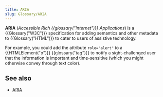 ```yaml
---
title: ARIA
slug: Glossary/ARIA
---
```


**ARIA** (_Accessible Rich {{glossary("Internet")}} Applications_) is a {{Glossary("W3C")}} specification for adding semantics and other metadata to {{Glossary("HTML")}} to cater to users of assistive technology.

For example, you could add the attribute `role="alert"` to a {{HTMLElement("p")}} {{glossary("tag")}} to notify a sight-challenged user that the information is important and time-sensitive (which you might otherwise convey through text color).

## See also

- [ARIA](/en-US/docs/Web/Accessibility/ARIA)
